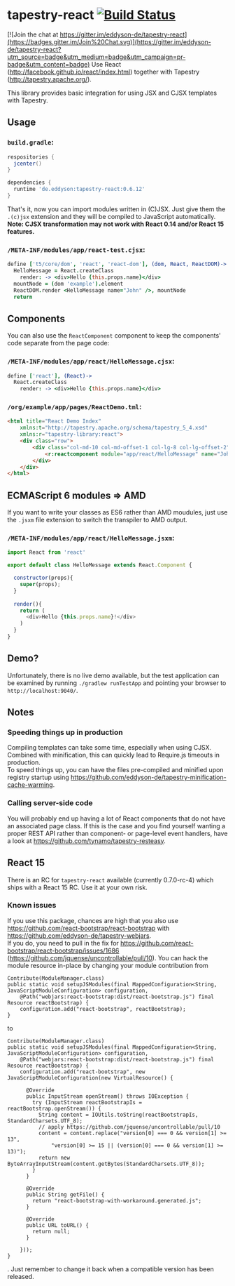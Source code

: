 # tapestry-react [![Build Status](https://travis-ci.org/eddyson-de/tapestry-react.svg?branch=master)](https://travis-ci.org/eddyson-de/tapestry-react)

[![Join the chat at https://gitter.im/eddyson-de/tapestry-react](https://badges.gitter.im/Join%20Chat.svg)](https://gitter.im/eddyson-de/tapestry-react?utm_source=badge&utm_medium=badge&utm_campaign=pr-badge&utm_content=badge)
Use React (http://facebook.github.io/react/index.html) together with Tapestry (http://tapestry.apache.org/).

This library provides basic integration for using JSX and CJSX templates with Tapestry.

## Usage


### `build.gradle`:
```groovy
respositories {
  jcenter()
}

dependencies {
  runtime 'de.eddyson:tapestry-react:0.6.12'
}

```

That's it, now you can import modules written in (C)JSX. Just give them the `.(c)jsx` extension and they will be compiled to JavaScript automatically.  
**Note: CJSX transformation may not work with React 0.14 and/or React 15 features.** 

### `/META-INF/modules/app/react-test.cjsx`:
```coffeescript
define ['t5/core/dom', 'react', 'react-dom'], (dom, React, ReactDOM)->
  HelloMessage = React.createClass
    render: -> <div>Hello {this.props.name}</div>
  mountNode = (dom 'example').element
  ReactDOM.render <HelloMessage name="John" />, mountNode
  return
```

## Components
You can also use the `ReactComponent` component to keep the components' code separate from the page code:

### `/META-INF/modules/app/react/HelloMessage.cjsx`:
```coffeescript
define ['react'], (React)->
  React.createClass
    render: -> <div>Hello {this.props.name}</div>

```

### `/org/example/app/pages/ReactDemo.tml`:
```html
<html title="React Demo Index"
	xmlns:t="http://tapestry.apache.org/schema/tapestry_5_4.xsd"
	xmlns:r="tapestry-library:react">
	<div class="row">
		<div class="col-md-10 col-md-offset-1 col-lg-8 col-lg-offset-2">
			<r:reactcomponent module="app/react/HelloMessage" name="John"/>
		</div>
	</div>
</html>
```

## ECMAScript 6 modules => AMD
If you want to write your classes as ES6 rather than AMD moudules, just use the `.jsxm` file extension to switch the transpiler to AMD output.

### `/META-INF/modules/app/react/HelloMessage.jsxm`:
```javascript
import React from 'react'

export default class HelloMessage extends React.Component {

  constructor(props){
    super(props);  
  }
  
  render(){
    return (
      <div>Hello {this.props.name}!</div>
    )
  }
}

```

## Demo?
Unfortunately, there is no live demo available, but the test application can be examined by running `./gradlew runTestApp` and pointing your browser to `http://localhost:9040/`.

## Notes
### Speeding things up in production
Compiling templates can take some time, especially when using CJSX. Combined with minification, this can quickly lead to Require.js timeouts in production.  
To speed things up, you can have the files pre-compiled and minified upon registry startup using https://github.com/eddyson-de/tapestry-minification-cache-warming.
### Calling server-side code
You will probably end up having a lot of React components that do not have an associated page class. If this is the case and you find yourself wanting a proper REST API rather than component- or page-level event handlers, have a look at https://github.com/tynamo/tapestry-resteasy.

## React 15
There is an RC for `tapestry-react` available (currently 0.7.0-rc-4) which ships with a React 15 RC. Use it at your own risk.  
### Known issues
If you use this package, chances are high that you also use https://github.com/react-bootstrap/react-bootstrap with https://github.com/eddyson-de/tapestry-webjars.  
If you do, you need to pull in the fix for https://github.com/react-bootstrap/react-bootstrap/issues/1686 (https://github.com/jquense/uncontrollable/pull/10). You can hack the module resource in-place by changing your module contribution from
```
Contribute(ModuleManager.class)
public static void setupJSModules(final MappedConfiguration<String, JavaScriptModuleConfiguration> configuration,
    @Path("webjars:react-bootstrap:dist/react-bootstrap.js") final Resource reactBootstrap) {
    configuration.add("react-bootstrap", reactBootstrap);
}
```
to
```
Contribute(ModuleManager.class)
public static void setupJSModules(final MappedConfiguration<String, JavaScriptModuleConfiguration> configuration,
    @Path("webjars:react-bootstrap:dist/react-bootstrap.js") final Resource reactBootstrap) {
    configuration.add("react-bootstrap", new JavaScriptModuleConfiguration(new VirtualResource() {

      @Override
      public InputStream openStream() throws IOException {
        try (InputStream reactBootstrapIs = reactBootstrap.openStream()) {
          String content = IOUtils.toString(reactBootstrapIs, StandardCharsets.UTF_8);
          // apply https://github.com/jquense/uncontrollable/pull/10
          content = content.replace("version[0] === 0 && version[1] >= 13",
              "version[0] >= 15 || (version[0] === 0 && version[1] >= 13)");
          return new ByteArrayInputStream(content.getBytes(StandardCharsets.UTF_8));
        }
      }

      @Override
      public String getFile() {
        return "react-bootstrap-with-workaround.generated.js";
      }

      @Override
      public URL toURL() {
        return null;
      }

    }));
}
```
. Just remember to change it back when a compatible version has been released.

